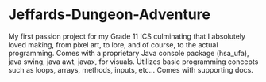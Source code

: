 # Jeffards-Dungeon-Adventure
My first passion project for my Grade 11 ICS culminating that I absolutely loved making, from pixel art, to lore, and of course, to the actual programming. Comes with a proprietary Java console package (hsa_ufa), java swing, java awt, javax, for visuals. Utilizes basic programming concepts such as loops, arrays, methods, inputs, etc... Comes with supporting docs.
